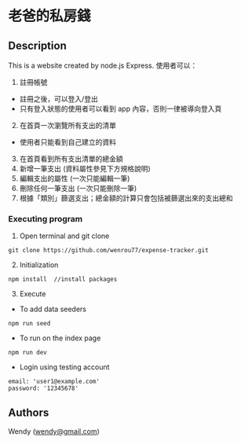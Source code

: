 # 老爸的私房錢

## Description

This is a website created by node.js Express. 
使用者可以：

1. 註冊帳號
- 註冊之後，可以登入/登出
- 只有登入狀態的使用者可以看到 app 內容，否則一律被導向登入頁
2. 在首頁一次瀏覽所有支出的清單
- 使用者只能看到自己建立的資料
3. 在首頁看到所有支出清單的總金額
4. 新增一筆支出 (資料屬性參見下方規格說明)
5. 編輯支出的屬性 (一次只能編輯一筆)
6. 刪除任何一筆支出 (一次只能刪除一筆)
7. 根據「類別」篩選支出；總金額的計算只會包括被篩選出來的支出總和

### Executing program

1. Open terminal and git clone
```
git clone https://github.com/wenrou77/expense-tracker.git
```

2. Initialization
```
npm install  //install packages
```

3. Execute
- To add data seeders
```
npm run seed
```

- To run on the index page
```
npm run dev
```
- Login using testing account
```
email: 'user1@example.com'
password: '12345678'
```

## Authors

Wendy (wendy@gmail.com)
